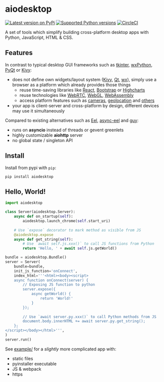 # aiodesktop

[![Latest version on
PyPi](https://badge.fury.io/py/aiodesktop.svg)](https://badge.fury.io/py/aiodesktop)
[![Supported Python
versions](https://img.shields.io/pypi/pyversions/aiodesktop.svg)](https://pypi.org/project/aiodesktop/)
[![CircleCI](https://circleci.com/gh/dferens/aiodesktop/tree/master.svg?style=svg)](https://circleci.com/gh/dferens/aiodesktop/tree/master.svg?style=svg)


A set of tools which simplify building cross-platform desktop apps with Python, JavaScript, HTML & CSS.

## Features

In contrast to typical desktop GUI frameworks such as [tkinter](https://docs.python.org/3/library/tk.html#tkinter), [wxPython](https://www.wxpython.org/), [PyQt](https://docs.python.org/3/faq/gui.html#qt) or [Kivy](https://kivy.org/):
* does not define own widgets/layout system ([Kivy](https://kivy.org/doc/stable/guide/lang.html), [Qt](https://www.riverbankcomputing.com/static/Docs/PyQt5/designer.html), [wx](https://stackoverflow.com/questions/31384089/how-am-i-supposed-to-use-wxformbuilder-python-gui-code-in-my-applications)), simply use a browser as a platform which already provides those things
    * reuse time-saving libraries like [React](https://reactjs.org/), [Bootstrap](https://getbootstrap.com/) or [Highcharts](https://www.highcharts.com/)
    * reuse technologies like [WebRTC](https://webrtc.org/), [WebGL](https://webglsamples.org/), [WebAssembly](https://webassembly.org/)
    * access platform features such as [cameras](https://developer.mozilla.org/en-US/docs/Web/API/MediaDevices), [geolocation](https://developer.mozilla.org/en-US/docs/Web/API/Geolocation_API) and [others](https://developer.mozilla.org/en-US/docs/Web/API)
* your app is client-server and cross-platform by design, different devices may use it simultaneously

Compared to existing alternatives such as [Eel](https://github.com/samuelhwilliams/Eel), [async-eel](https://github.com/namuyan/async-Eel) and [guy](https://github.com/manatlan/guy):
* runs on **asyncio** instead of threads or gevent greenlets
* highly customizable **aiohttp** server
* no global state / singleton API


## Install

Install from pypi with `pip`:

```shell
pip install aiodesktop
```

## Hello, World!

```python
import aiodesktop

class Server(aiodesktop.Server):
    async def on_startup(self):
        aiodesktop.launch_chrome(self.start_uri)
    
    # Use `expose` decorator to mark method as visible from JS
    @aiodesktop.expose
    async def get_string(self):
        # Use `await self.js.xxx()` to call JS functions from Python 
        return 'Hello, ' + await self.js.getWorld()

bundle = aiodesktop.Bundle()
server = Server(
    bundle=bundle,
    init_js_function='onConnect',
    index_html='''<html><body><script>
    async function onConnect(server) {                        
        // Exposing JS function to python        
        server.expose({
            async getWorld() {
                return 'World!'
            }
        });        
        
        // Use `await server.py.xxx()` to call Python methods from JS
        document.body.innerHTML += await server.py.get_string(); 
    };
</script></body></html>''',
)
server.run()
```

See [example/](./example/) for a _slightly_ more complicated app with:
  * static files
  * pyinstaller executable
  * JS & webpack
  * https
    
